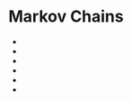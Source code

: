 # Markov Chains

- [](https://analyzecore.com/2016/08/03/attribution-model-r-part-1)
- [](https://towardsdatascience.com/progressions-eb79a573f7f1)
- [](https://towardsdatascience.com/how-to-build-a-market-simulator-using-markov-chains-and-python-7923256f8d29)
- [](http://setosa.io/blog/2014/07/26/markov-chains/index.html)
- [](https://towardsdatascience.com/probability-learning-vi-hidden-markov-models-fab5c1f0a31d)
- [](https://medium.com/towards-artificial-intelligence/introduction-to-the-markov-chain-process-and-hidden-markov-model-7b6abad37035)
